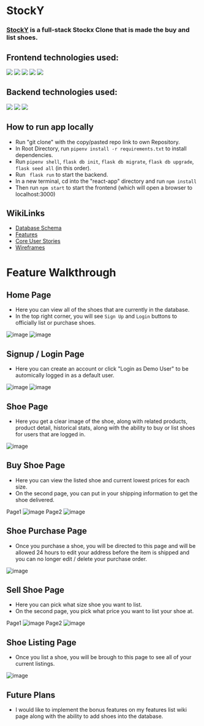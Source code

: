 # StockY
 ### [StockY](https://stockx-clone.herokuapp.com/) is a full-stack Stockx Clone that is made the buy and list shoes. 
 
## Frontend technologies used:
<img src="https://img.shields.io/badge/JavaScript-323330?style=for-the-badge&logo=javascript&logoColor=F7DF1E" />
<img src="https://img.shields.io/badge/React-20232A?style=for-the-badge&logo=react&logoColor=61DAFB" /> 
<img src="https://img.shields.io/badge/Redux-593D88?style=for-the-badge&logo=redux&logoColor=white" /> 
<img src="https://img.shields.io/badge/HTML5-E34F26?style=for-the-badge&logo=html5&logoColor=white" /> 
<img src="https://img.shields.io/badge/CSS3-1572B6?style=for-the-badge&logo=css3&logoColor=white" /> 

## Backend technologies used:
<img src="https://img.shields.io/badge/Python-FFD43B?style=for-the-badge&logo=python&logoColor=blue" />   
<img src="https://img.shields.io/badge/flask-%23000.svg?style=for-the-badge&logo=flask&logoColor=white" />
<img src="https://img.shields.io/badge/postgres-%23316192.svg?style=for-the-badge&logo=postgresql&logoColor=white" />



## How to run app locally
* Run "git clone" with the copy/pasted repo link to own Repository.
* In Root Directory, run `pipenv install -r requirements.txt` to install dependencies.
* Run `pipenv shell`, `flask db init`,  `flask db migrate`, `flask db upgrade`, `flask seed all` (in this order).
* Run ` flask run` to start the backend.
* In a new terminal, cd into the "react-app" directory and run `npm install`
* Then run `npm start` to start the frontend (which will open a browser to localhost:3000)


## WikiLinks
* [Database Schema](https://github.com/jb3k/StockX-CLONE/wiki/Database-Schema)
* [Features](https://github.com/jb3k/StockX-CLONE/wiki/Feature-List)
* [Core User Stories](https://github.com/jb3k/StockX-CLONE/wiki/User-Stories)
* [Wireframes](https://github.com/jb3k/StockX-CLONE/wiki/Wireframes)



# Feature Walkthrough

## Home Page

* Here you can view all of the shoes that are currently in the database. 
* In the top right corner, you will see `Sign Up` and `Login` buttons to officially list or purchase shoes.

![image](./proposal-img/main2.png)
![image](./proposal-img/main1.png)


## Signup / Login Page

* Here you can create an account or click "Login as Demo User" to be automically logged in as a default user. 

![image](./proposal-img/login.png)
![image](./proposal-img/signup.png)


## Shoe Page

* Here you get a clear image of the shoe, along with related products, product detail, historical stats, along with the ability to buy or list shoes for users that are logged in. 

![image](./proposal-img/shoe1.png)



## Buy Shoe Page

* Here you can view the listed shoe and current lowest prices for each size.
* On the second page, you can put in your shipping information to get the shoe delivered. 


Page1
![image](./proposal-img/buypage1.png)
Page2
![image](./proposal-img/buypage2.png)


## Shoe Purchase Page

* Once you purchase a shoe, you will be directed to this page and will be allowed 24 hours to edit your address before the item is shipped and you can no longer edit / delete your purchase order. 

![image](./proposal-img/purchase.png)



## Sell Shoe Page

* Here you can pick what size shoe you want to list.
* On the second page, you pick what price you want to list your shoe at. 


Page1
![image](./proposal-img/sellpage1.png)
Page2
![image](./proposal-img/sellpage2.png)


## Shoe Listing Page

* Once you list a shoe, you will be brough to this page to see all of your current listings. 

![image](./proposal-img/listingpage.png)



## Future Plans

* I would like to implement the bonus features on my features list wiki page along with the ability to add shoes into the database. 
